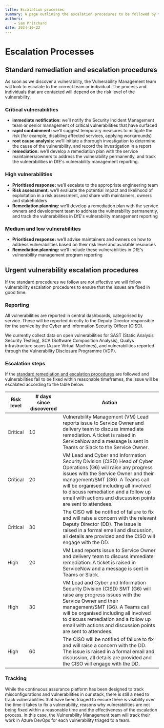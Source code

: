 ```yaml
---
title: Escalation processes
summary: A page outlining the escalation procedures to be followed by the vulnerability management team.
authors:
    - Sam Pritchard
date: 2024-10-22
---
```

# Escalation Processes

## Standard remediation and escalation procedures
As soon as we discover a vulnerability, the Vulnerability Management team will look to escalate to the correct team or individual. The process and individuals that are contacted will depend on the risk level of the vulnerability.

### Critical vulnerabilities

- **immediate notification:** we’ll notify the Security Incident Management team or senior management of critical vulnerabilities that have surfaced
- **rapid containment:** we’ll suggest temporary measures to mitigate the risk (for example, disabling affected services, applying workarounds)
- **root cause analysis:** we’ll initiate a thorough investigation to determine the cause of the vulnerability, and record the investigation in a report
- **remediation:** we’ll develop a remediation plan with the service maintainers/owners to address the vulnerability permanently, and track the vulnerabilities in DfE's vulnerability management reporting.

### High vulnerabilities

- **Prioritised response:** we’ll escalate to the appropriate engineering team
- **Risk assessment:** we’ll evaluate the potential impact and likelihood of exploitation in a risk assessment, and share with maintainers, owners and stakeholders
- **Remediation planning:** we’ll develop a remediation plan with the service owners and development team to address the vulnerability permanently, and track the vulnerabilities in DfE's vulnerability management reporting

### Medium and low vulnerabilities

- **Prioritised response:** we’ll advise maintainers and owners on how to address vulnerabilities based on their risk level and available resources
- **Remediation planning:** we’ll include these vulnerabilities in  DfE's vulnerability management program reporting

## Urgent vulnerability escalation procedures

If the standard procedures we follow are not effective we will follow vulnerability escalation procedures to ensure that the issues are fixed in good time.

### Reporting
All vulnerabilities are reported in central dashboards, categorised by service. These will be reported directly to the Deputy Director responsible for the service by the Cyber and Information Security Officer (CISO).

We currently collect data on open vulnerabilities for SAST (Static Analysis Security Testing), SCA (Software Composition Analysis), Qualys infrastructure scans (Azure Virtual Machines), and vulnerabilities reported through the Vulnerability Disclosure Programme (VDP).

### Escalation steps
If the [standard remediation and escalation procedures](#standard-remediation-and-escalation-procedures) are followed and vulnerabilities fail to be fixed within reasonable timeframes, the issue will be escalated according to the table below.

| Risk level | # days since discovered | Action                                                                                                                                                                                                                                                                                                              |
| ---------- | ----------------------- | ------------------------------------------------------------------------------------------------------------------------------------------------------------------------------------------------------------------------------------------------------------------------------------------------------------------- |
| Critical   | 10                      | Vulnerability Management (VM) Lead reports issue to Service Owner and delivery team to discuss immediate remediation. A ticket is raised in ServiceNow and a message is sent in Teams or Slack to the Service Owner.                                                                                                                     |
| Critical   | 20                      | VM Lead and Cyber and Information Security Division (CISD) Head of Cyber Operations (G6) will raise any progress issues with the Service Owner and their management/SMT (G6). A Teams call will be organised including all involved to discuss remediation and a follow up email with actions and discussion points are sent to attendees. |
| Critical   | 30                      | The CISO will be notified of failure to fix and will raise a concern with the relevant Deputy Director (DD). The issue is raised in a formal email and discussion, all details are provided and the CISO will engage with the DD.                                                                                  |
| High       | 20                      | VM Lead reports issue to Service Owner and delivery team to discuss immediate remediation. A ticket is raised in ServiceNow and a message is sent in Teams or Slack.                                                                                                                     |
| High       | 30                      | VM Lead and Cyber and Information Security Division (CISD) SMT (G6) will raise any progress issues with the Service Owner and their management/SMT (G6). A Teams call will be organised including all involved to discuss remediation and a follow up email with actions and discussion points are sent to attendees. |
| High       | 60                      | The CISO will be notified of failure to fix and will raise a concern with the DD. The issue is raised in a formal email and discussion, all details are provided and the CISO will engage with the DD.                                                                                  |


### Tracking

While the continuous assurance platform has been designed to track misconfigurations and vulnerabilities in our stack, there is still a need to track vulnerabilities that have been triaged to ensure there is visibility over the time it takes to fix a vulnerability, reasons why vulnerabilities are not being fixed within a reasonable time and the effectiveness of the escalation process. In this case, the Vulnerability Management team will track their work in Azure DevOps for each vulnerability triaged to a team.
